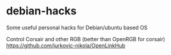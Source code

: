 # debian-hacks
Some useful personal hacks for Debian/ubuntu based OS 

Control Corsair and other RGB (better than OpenRGB for corsair)
https://github.com/jurkovic-nikola/OpenLinkHub
